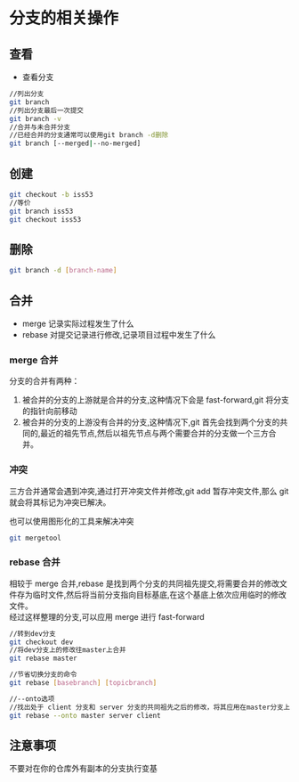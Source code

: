 # 分支的相关操作

## 查看

- 查看分支

```sh
//列出分支
git branch
//列出分支最后一次提交
git branch -v
//合并与未合并分支
//已经合并的分支通常可以使用git branch -d删除
git branch [--merged|--no-merged]
```

## 创建

```sh
git checkout -b iss53
//等价
git branch iss53
git checkout iss53
```

## 删除

```sh
git branch -d [branch-name]
```

## 合并

- merge 记录实际过程发生了什么
- rebase 对提交记录进行修改,记录项目过程中发生了什么

### merge 合并

分支的合并有两种：

1. 被合并的分支的上游就是合并的分支,这种情况下会是 fast-forward,git 将分支的指针向前移动
2. 被合并的分支的上游没有合并的分支,这种情况下,git 首先会找到两个分支的共同的,最近的祖先节点,然后以祖先节点与两个需要合并的分支做一个三方合并。

### 冲突

三方合并通常会遇到冲突,通过打开冲突文件并修改,git add 暂存冲突文件,那么 git 就会将其标记为冲突已解决。

也可以使用图形化的工具来解决冲突

```sh
git mergetool
```

### rebase 合并

相较于 merge 合并,rebase 是找到两个分支的共同祖先提交,将需要合并的修改文件存为临时文件,然后将当前分支指向目标基底,在这个基底上依次应用临时的修改文件。  
经过这样整理的分支,可以应用 merge 进行 fast-forward

```sh
//转到dev分支
git checkout dev
//将dev分支上的修改往master上合并
git rebase master

//节省切换分支的命令
git rebase [basebranch] [topicbranch]
```

```sh
//--onto选项
//找出处于 client 分支和 server 分支的共同祖先之后的修改，将其应用在master分支上
git rebase --onto master server client
```

## 注意事项

不要对在你的仓库外有副本的分支执行变基
